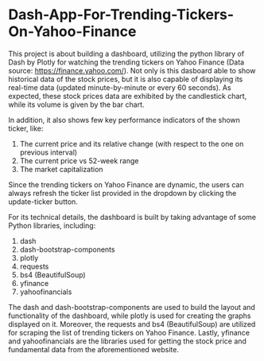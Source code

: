 # Dash-App-For-Trending-Tickers-On-Yahoo-Finance

This project is about building a dashboard, utilizing the python library of Dash by Plotly for watching the trending tickers on Yahoo Finance (Data source: https://finance.yahoo.com/).
Not only is this dasboard able to show historical data of the stock prices, but it is also capable of displaying its real-time data (updated minute-by-minute or every 60 seconds). 
As expected, these stock prices data are exhibited by the candlestick chart, while its volume is given by the bar chart. 

In addition, it also shows few key performance indicators of the shown ticker, like:
1. The current price and its relative change (with respect to the one on previous interval)
2. The current price vs 52-week range
3. The market capitalization

Since the trending tickers on Yahoo Finance are dynamic, the users can always refresh the ticker list provided in the dropdown by clicking the update-ticker button.

For its technical details, the dashboard is built by taking advantage of some Python libraries, including:
1. dash
2. dash-bootstrap-components
3. plotly
4. requests
5. bs4 (BeautifulSoup)
6. yfinance
7. yahoofinancials

The dash and dash-bootstrap-components are used to build the layout and functionality of the dashboard, while plotly is used for creating the graphs displayed on it. 
Moreover, the requests and bs4 (BeautifulSoup) are utilized for scraping the list of trending tickers on Yahoo Finance. 
Lastly, yfinance and yahoofinancials are the libraries used for getting the stock price and fundamental data from the aforementioned website.
